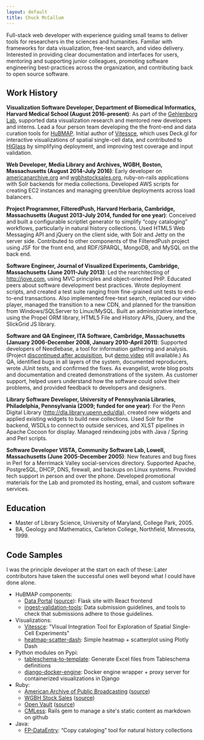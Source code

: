 ```yaml
---
layout: default
title: Chuck McCallum
---
```


Full-stack web developer with experience guiding small teams to deliver tools for researchers in the sciences and humanities.
Familiar with frameworks for data visualization, free-text search, and video delivery.
Interested in providing clear documentation and interfaces for users,
mentoring and supporting junior colleagues,
promoting software engineering best-practices across the organization,
and contributing back to open source software.

## Work History

**Visualization Software Developer, Department of Biomedical Informatics, Harvard Medical School
(August 2016-present)**: As part of the [Gehlenborg Lab](http://gehlenborglab.org/),
supported data visualization research and mentored new developers and interns.
Lead a four person team developing the the front-end and data curation tools for [HuBMAP](https://portal.hubmapconsortium.org/).
Initial author of [Vitessce](http://vitessce.io), which uses Deck.gl for interactive visualizations of spatial single-cell data,
and contributed to [HiGlass](http://higlass.io/) by simplifying deployment, and improving test coverage and input validation.

**Web Developer, Media Library and Archives, WGBH, Boston, Massachusetts
(August 2014-July 2016)**: Early developer on [americanarchive.org](https://americanarchive.org)
and [wgbhstocksales.org](https://github.com/WGBH-MLA/stock-sales-2),
ruby-on-rails applications with Solr backends for media collections. Developed AWS scripts for
creating EC2 instances and managing green/blue deployments across load balancers.

**Project Programmer, FilteredPush, Harvard Herbaria, Cambridge, Massachusetts
(August 2013-July 2014, funded for one year)**: Conceived and built a configurable
scriptlet generator to simplify “copy cataloging” workflows, particularly in natural
history collections. Used HTML5 Web Messaging API and jQuery on the client side,
with Solr and Jetty on the server side. Contributed to other components of the FilteredPush
project using JSF for the front end, and RDF/SPARQL, MongoDB, and MySQL on the back end.

**Software Engineer, Journal of Visualized Experiments, Cambridge,
Massachusetts (June 2011-July 2013)**:    Led the rearchitecting of
http://jove.com, using MVC principles and object-oriented PHP. Educated peers
about software development best practices. Wrote deployment scripts, and
created a test suite ranging from fine-grained unit tests to end-to-end
transactions. Also implemented free-text search, replaced our video player,
managed the transition to a new CDN, and planned for the transition from
Windows/SQLServer to Linux/MySQL. Built an administrative interface, using the
Propel ORM library, HTML5 File and History APIs, jQuery, and the SlickGrid JS
library.

**Software and QA Engineer, ITA Software, Cambridge, Massachusetts (January
2006-December 2008, January 2010-April 2011)**:    Supported developers of
Needlebase, a tool for information gathering and analysis.
(Project [discontinued after acquisition](https://googleblog.blogspot.com/2012/01/renewing-old-resolutions-for-new-year.html),
but [demo video](http://www.youtube.com/watch?v=58Gzlq4zSDk) still available.)
As QA, identified bugs in all layers of the system, documented
reproducers, wrote JUnit tests, and confirmed the fixes. As evangelist, wrote
blog posts and documentation and created demonstrations of the system. As
customer support, helped users understand how the software could solve their
problems, and provided feedback to developers and designers.

**Library Software Developer, University of Pennsylvania Libraries,
Philadelphia, Pennsylvania (2009; funded for one year)**:    For the Penn
Digital Library (http://dla.library.upenn.edu/dla), created new widgets and
applied existing widgets to build new collections. Used Solr for the backend,
WSDLs to connect to outside services, and XLST pipelines in Apache Cocoon for
display. Managed reindexing jobs with Java / Spring and Perl scripts.

**Software Developer VISTA, Community Software Lab, Lowell, Massachusetts (June
2005-December 2005)**:    New features and bug fixes in Perl for
a Merrimack Valley social-services directory. Supported Apache, PostgreSQL,
DHCP, DNS, firewall, and backups on Linux systems. Provided tech support in
person and over the phone. Developed promotional materials for the Lab and
promoted its hosting, email, and custom software services.   

## Education
- Master of Library Science, University of Maryland, College Park, 2005.
- BA, Geology and Mathematics, Carleton College, Northfield, Minnesota, 1999.

## Code Samples

I was the principle developer at the start on each of these: Later contributors have taken the successful ones well beyond what I could have done alone.

- HuBMAP components:
  - [Data Portal](https://portal.hubmapconsortium.org/) ([source](https://github.com/hubmapconsortium/portal-ui)): Flask site with React frontend
  - [ingest-validation-tools](https://github.com/hubmapconsortium/ingest-validation-tools): Data submission guidelines, and tools to check that submissions adhere to those guidelines.
- Visualizations:
  - [Vitessce](https://github.com/vitessce/vitessce): "Visual Integration Tool for Exploration of Spatial Single-Cell Experiments"
  - [heatmap-scatter-dash](https://github.com/refinery-platform/heatmap-scatter-dash): Simple heatmap + scatterplot using Plotly Dash
- Python modules on Pypi:
  - [tableschema-to-template](https://pypi.org/project/tableschema-to-template/): Generate Excel files from Tableschema definitions
  - [django-docker-engine](https://pypi.org/project/django-docker-engine/): Docker engine wrapper + proxy server for containerized visualizations in Django
- Ruby:
  - [American Archive of Public Broadcasting](http://americanarchive.org/) ([source](https://github.com/WGBH-MLA/AAPB2))
  - [WGBH Stock Sales](http://wgbhstocksales.org/) ([source](https://github.com/WGBH-MLA/stock-sales-2))
  - [Open Vault](http://openvault.wgbh.org/) ([source](https://github.com/WGBH-MLA/openvault3))
  - [CMLess](https://github.com/WGBH-MLA/cmless): Rails gem to manage a site's static content as markdown on github
- Java:
  - [FP-DataEntry](https://github.com/mccalluc/FP-DataEntry): “Copy cataloging” tool for natural history collections
